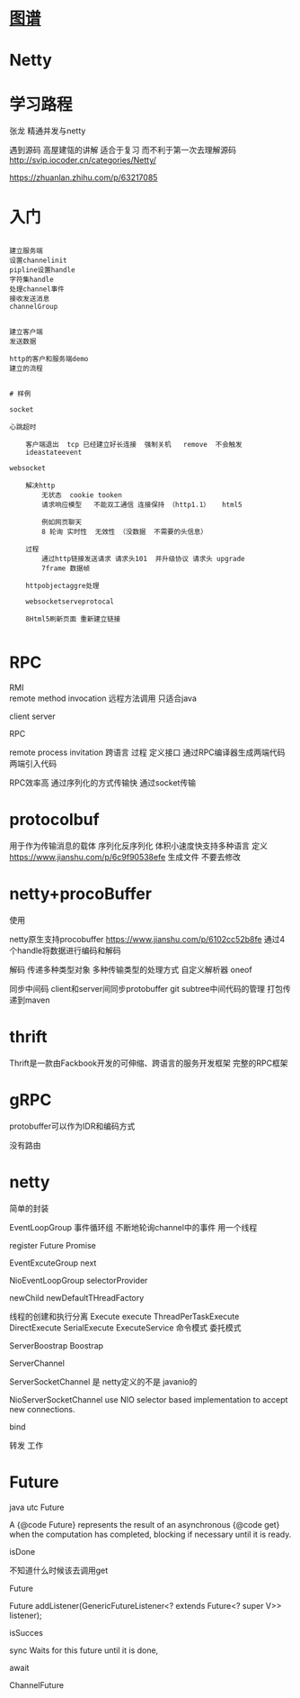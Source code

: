 
# [图谱](https://www.processon.com/mindmap/5cb68333e4b06bcc137f0e34)

# Netty


# 学习路程

张龙 精通并发与netty

遇到源码
高屋建瓴的讲解 
适合于复习  而不利于第一次去理解源码
http://svip.iocoder.cn/categories/Netty/

https://zhuanlan.zhihu.com/p/63217085

# 入门

```

建立服务端
设置channelinit
pipline设置handle
字符集handle
处理channel事件
接收发送消息
channelGroup


建立客户端
发送数据

http的客户和服务端demo
建立的流程


# 样例

socket

心跳超时

	客户端退出  tcp 已经建立好长连接  强制关机   remove  不会触发
	ideastateevent

websocket 
	
	解决http  
		无状态  cookie tooken 
		请求响应模型   不能双工通信 连接保持 （http1.1）   html5  
		
		例如网页聊天
		8 轮询 实时性  无效性 （没数据  不需要的头信息）

	过程
		通过http链接发送请求 请求头101  并升级协议 请求头 upgrade  
		7frame 数据帧
	
	httpobjectaggre处理

	websocketserveprotocal
	
	8Html5刷新页面 重新建立链接
	

```	

# RPC

RMI  
	remote method invocation
	远程方法调用
	只适合java
	
client 
server

RPC

remote process invitation 
	跨语言
过程
	定义接口
	通过RPC编译器生成两端代码
	两端引入代码

RPC效率高
通过序列化的方式传输快
通过socket传输

#  protocolbuf

用于作为传输消息的载体
序列化反序列化
体积小速度快支持多种语言
定义
https://www.jianshu.com/p/6c9f90538efe
生成文件 不要去修改


# netty+procoBuffer

使用

netty原生支持procobuffer
https://www.jianshu.com/p/6102cc52b8fe
通过4个handle将数据进行编码和解码

解码
传递多种类型对象
多种传输类型的处理方式
自定义解析器
oneof

同步中间码
client和server间同步protobuffer
git subtree中间代码的管理
打包传递到maven


# thrift

Thrift是一款由Fackbook开发的可伸缩、跨语言的服务开发框架 完整的RPC框架

# gRPC

protobuffer可以作为IDR和编码方式



 
 





没有路由


# netty

简单的封装

EventLoopGroup
事件循环组
不断地轮询channel中的事件
用一个线程

register 
	Future
	Promise

EventExcuteGroup
next

NioEventLoopGroup
selectorProvider

newChild
newDefaultTHreadFactory

线程的创建和执行分离
Execute
execute
ThreadPerTaskExecute
DirectExecute
SerialExecute
ExecuteService
命令模式 委托模式
	


ServerBoostrap
Boostrap

ServerChannel

ServerSocketChannel 
是 netty定义的不是 javanio的



NioServerSocketChannel
use NIO selector based implementation to accept new connections.

bind

转发  工作


	
	
# Future


java utc Future

A {@code Future} represents the result of an asynchronous
{@code get} when the computation has completed, blocking if necessary until it is ready.

isDone

不知道什么时候该去调用get

Future<V> 

 Future<V> addListener(GenericFutureListener<? extends Future<? super V>> listener);
 
 isSucces
 
 sync
 Waits for this future until it is done,
 
 await
 
 ChannelFuture
 
 
 
